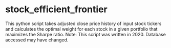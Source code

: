 # stock_efficient_frontier
This python script takes adjusted close price history of input stock tickers and calculates the optimal weight for each stock in a given portfolio that maximizes the Sharpe ratio. 
Note: This script was written in 2020. Database accessed may have changed.

